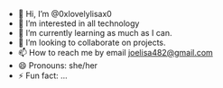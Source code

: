 - 👋 Hi, I’m @0xlovelylisax0
- 👀 I’m interested in all technology
- 🌱 I’m currently learning as much as I can.
- 💞️ I’m looking to collaborate on projects.
- 📫 How to reach me by email joelisa482@gmail.com
- 😄 Pronouns: she/her
- ⚡ Fun fact: ...

<!---
0xlovelylisax0/0xlovelylisax0 is a ✨ special ✨ repository because its `README.md` (this file) appears on your GitHub profile.
You can click the Preview link to take a look at your changes.
--->
